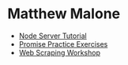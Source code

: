 # Matthew Malone

- [Node Server Tutorial](https://github.com/matthewdshepherd/NodeServerTutorialMod4)
- [Promise Practice Exercises](https://repl.it/@matthewmalone/promises?language=babel)
- [Web Scraping Workshop](https://github.com/matthewdshepherd/preworkScraper)

